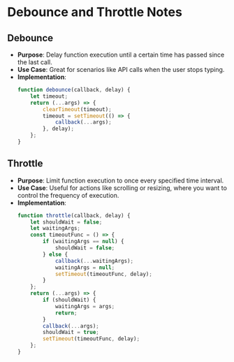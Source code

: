 # Debounce and Throttle Notes

## Debounce

- **Purpose**: Delay function execution until a certain time has passed since the last call.
- **Use Case**: Great for scenarios like API calls when the user stops typing.
- **Implementation**:
  ```javascript
  function debounce(callback, delay) {
      let timeout;
      return (...args) => {
          clearTimeout(timeout);
          timeout = setTimeout(() => {
              callback(...args);
          }, delay);
      };
  }
  ```

## Throttle

- **Purpose**: Limit function execution to once every specified time interval.
- **Use Case**: Useful for actions like scrolling or resizing, where you want to control the frequency of execution.
- **Implementation**:
  ```javascript
  function throttle(callback, delay) {
      let shouldWait = false;
      let waitingArgs;
      const timeoutFunc = () => {
          if (waitingArgs == null) {
              shouldWait = false;
          } else {
              callback(...waitingArgs);
              waitingArgs = null;
              setTimeout(timeoutFunc, delay);
          }
      };
      return (...args) => {
          if (shouldWait) {
              waitingArgs = args;
              return;
          }
          callback(...args);
          shouldWait = true;
          setTimeout(timeoutFunc, delay);
      };
  }
  ```
